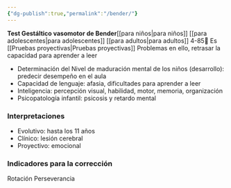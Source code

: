```yaml
---
{"dg-publish":true,"permalink":"/bender/"}
---
```


**Test Gestáltico vasomotor de Bender**[[para niños\|para niños]] [[para adolescentes\|para adolescentes]] [[para adultos\|para adultos]]
4-85🎂
Es [[Pruebas proyectivas\|Pruebas proyectivas]]
Problemas en ello, retrasar la capacidad para aprender a leer

- Determinación del Nivel de maduración mental de los niños (desarrollo): predecir desempeño en el aula
- Capacidad de lenguaje: afasia, dificultades para aprender a leer
- Inteligencia: percepción visual, habilidad, motor, memoria, organización
- Psicopatología infantil: psicosis y retardo mental
### Interpretaciones
- Evolutivo: hasta los 11 años
- Clínico: lesión cerebral
- Proyectivo: emocional

### Indicadores para la corrección
Rotación
Perseverancia
